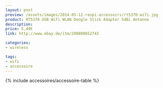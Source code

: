 ```yaml
---
layout: post
preview: /assets/images/2014-03-12-raspi-accessoirs/rt5370-wifi.jpg
product: RT5370 USB Wifi WLAN Dongle Stick Adapter 5dBi Antenne
description:
price: 5,49€
link: http://www.ebay.de/itm/200800652743

categories:
- wireless

tags:
- wifi
- accessoire
---
```


{% include accessoires/accessoire-table %}